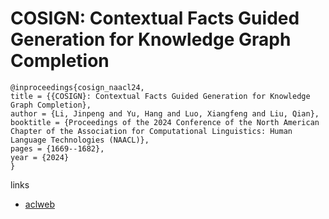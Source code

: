 # COSIGN: Contextual Facts Guided Generation for Knowledge Graph Completion

```
@inproceedings{cosign_naacl24,
title = {{COSIGN}: Contextual Facts Guided Generation for Knowledge Graph Completion},
author = {Li, Jinpeng and Yu, Hang and Luo, Xiangfeng and Liu, Qian},
booktitle = {Proceedings of the 2024 Conference of the North American Chapter of the Association for Computational Linguistics: Human Language Technologies (NAACL)},
pages = {1669--1682},
year = {2024}
}
```

links
- [aclweb](https://aclanthology.org/2024.naacl-long.93)
